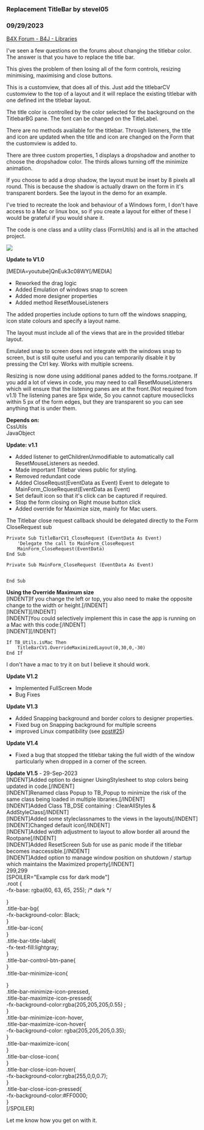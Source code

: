 ### Replacement TitleBar by stevel05
### 09/29/2023
[B4X Forum - B4J - Libraries](https://www.b4x.com/android/forum/threads/84586/)

I've seen a few questions on the forums about changing the titlebar color. The answer is that you have to replace the title bar.  
  
This gives the problem of then losing all of the form controls, resizing minimising, maximising and close buttons.  
  
This is a customview, that does all of this. Just add the titlebarCV customview to the top of a layout and it will replace the existing titlebar with one defined int the titlebar layout.  
  
The title color is controlled by the color selected for the background on the TitlebarBG pane. The font can be changed on the TitleLabel.  
  
There are no methods available for the titlebar. Through listeners, the title and icon are updated when the title and icon are changed on the Form that the customview is added to.  
  
There are three custom properties, 1 displays a dropshadow and another to choose the dropshadow color. The thirds allows turning off the minimize animation.  
  
If you choose to add a drop shadow, the layout must be inset by 8 pixels all round. This is because the shadow is actually drawn on the form in it's transparent borders. See the layout in the demo for an example.  
  
I've tried to recreate the look and behaviour of a Windows form, I don't have access to a Mac or linux box, so if you create a layout for either of these I would be grateful if you would share it.  
  
The code is one class and a utility class (FormUtils) and is all in the attached project.  
  
![](https://www.b4x.com/android/forum/attachments/60243)  
  
  
**Update to V1.0**  
  
[MEDIA=youtube]QnEuk3c08WY[/MEDIA]  

- Reworked the drag logic
- Added Emulation of windows snap to screen
- Added more designer properties
- Added method ResetMouseListeners

  
The added properties include options to turn off the windows snapping, icon state colours and specify a layout name.  
  
The layout must include all of the views that are in the provided titlebar layout.  
  
Emulated snap to screen does not integrate with the windows snap to screen, but is still quite useful and you can temporarily disable it by pressing the Ctrl key. Works with multiple screens.  
  
Resizing is now done using additional panes added to the forms.rootpane. If you add a lot of views in code, you may need to call ResetMouseListeners which will ensure that the listening panes are at the front.(Not required from v1.1) The listening panes are 5px wide, So you cannot capture mouseclicks within 5 px of the form edges, but they are transparent so you can see anything that is under them.  
  
**Depends on:**  
CssUtils  
JavaObject  
  
**Update: v1.1**  

- Added listener to getChildrenUnmodifiable to automatically call ResetMouseListeners as needed.
- Made important Titlebar views public for styling.
- Removed redundant code
- Added CloseRequst(EventData as Event) Event to delegate to MainForm\_CloseRequest(EventData as Event)
- Set default icon so that it's click can be captured if required.
- Stop the form closing on Right mouse button click
- Added override for Maximize size, mainly for Mac users.

The Titlebar close request callback should be delegated directly to the Form CloseRequest sub  
  

```B4X
Private Sub TitleBarCV1_CloseRequest (EventData As Event)  
    'Delegate the call to MainForm_CloseRequest  
    MainForm_CloseRequest(EventData)  
End Sub  
  
Private Sub MainForm_CloseRequest (EventData As Event)  
  
  
End Sub
```

  
  
**Using the Override Maximum size**  
[INDENT]If you change the left or top, you also need to make the opposite change to the width or height.[/INDENT]  
[INDENT][/INDENT]  
[INDENT]You could selectively implement this in case the app is running on a Mac with this code:[/INDENT]  
[INDENT][/INDENT]  

```B4X
If TB_Utils.isMac Then  
    TitleBarCV1.OverrideMaximizedLayout(0,30,0,-30)  
End If
```

  
  
I don't have a mac to try it on but I believe it should work.  
  
**Update V1.2**  

- Implemented FullScreen Mode
- Bug Fixes

**Update V1.3**  

- Added Snapping background and border colors to designer properties.
- Fixed bug on Snapping background for multiple screens
- improved Linux compatibility (see [post#25](https://www.b4x.com/android/forum/threads/replacement-titlebar.84586/post-781436))

**Update V1.4**  

- Fixed a bug that stopped the titlebar taking the full width of the window particularly when dropped in a corner of the screen.

**Update V1.5** - 29-Sep-2023  
[INDENT]Added option to designer UsingStylesheet to stop colors being updated in code.[/INDENT]  
[INDENT]Renamed class Popup to TB\_Popup to minimize the risk of the same class being loaded in multiple libraries.[/INDENT]  
[INDENT]Added Class TB\_DSE containing : ClearAllStyles & AddStyleClass[/INDENT]  
[INDENT]Added some styleclassnames to the views in the layouts[/INDENT]  
[INDENT]Changed default icon[/INDENT]  
[INDENT]Added width adjustment to layout to allow border all around the Rootpane[/INDENT]  
[INDENT]Added ResetScreen Sub for use as panic mode if the titlebar becomes inaccessible.[/INDENT]  
[INDENT]Added option to manage window position on shutdown / startup which maintains the Maximized property[/INDENT]  
299,299  
[SPOILER="Example css for dark mode"]  
.root {  
 -fx-base: rgba(60, 63, 65, 255); /\* dark \*/  
   
}  
.title-bar-bg{  
 -fx-background-color: Black;  
}  
.title-bar-icon{  
}  
.title-bar-title-label{  
 -fx-text-fill:lightgray;  
}  
.title-bar-control-btn-pane{  
}  
.title-bar-minimize-icon{  
   
}  
.title-bar-minimize-icon-pressed,  
.title-bar-maximize-icon-pressed{  
 -fx-background-color:rgba(205,205,205,0.55) ;  
}  
.title-bar-minimize-icon-hover,  
.title-bar-maximize-icon-hover{  
 -fx-background-color: rgba(205,205,205,0.35);  
}  
.title-bar-maximize-icon{  
}  
.title-bar-close-icon{  
}  
.title-bar-close-icon-hover{  
 -fx-background-color:rgba(255,0,0,0.7);  
}  
.title-bar-close-icon-pressed{  
 -fx-background-color:#FF0000;  
}  
[/SPOILER]  
  
Let me know how you get on with it.